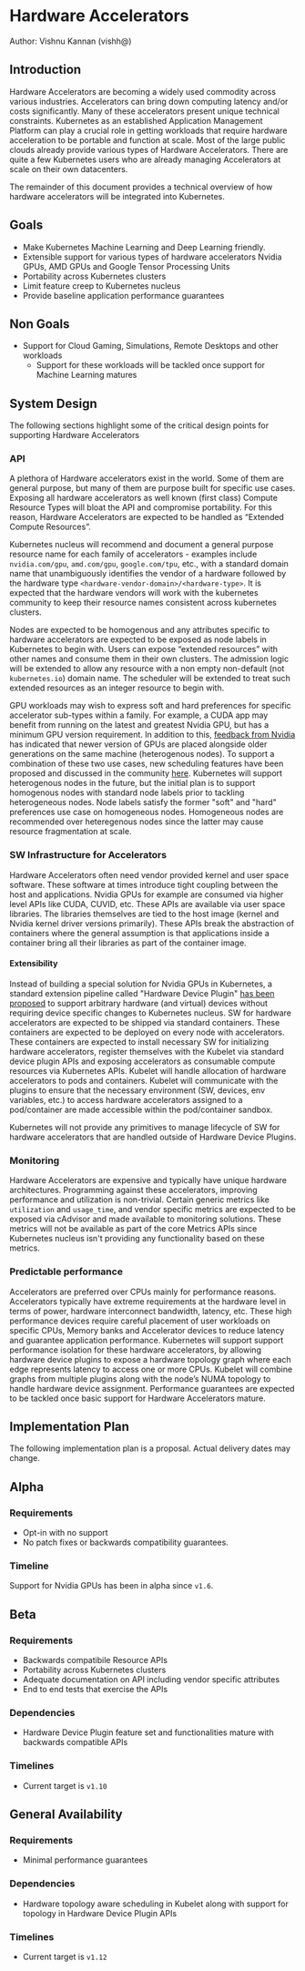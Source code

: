 # Hardware Accelerators

Author: Vishnu Kannan (vishh@)

## Introduction

Hardware Accelerators are becoming a widely used commodity across various industries.
Accelerators can bring down computing latency and/or costs significantly.
Many of these accelerators present unique technical constraints.
Kubernetes as an established Application Management Platform can play a crucial role in getting workloads that require hardware acceleration to be portable and function at scale.
Most of the large public clouds already provide various types of Hardware Accelerators.
There are quite a few Kubernetes users who are already managing Accelerators at scale on their own datacenters.

The remainder of this document provides a technical overview of how hardware accelerators will be integrated into Kubernetes.

## Goals

* Make Kubernetes Machine Learning and Deep Learning friendly.
* Extensible support for various types of hardware accelerators Nvidia GPUs, AMD GPUs and Google Tensor Processing Units
* Portability across Kubernetes clusters
* Limit feature creep to Kubernetes nucleus
* Provide baseline application performance guarantees

## Non Goals
* Support for Cloud Gaming, Simulations, Remote Desktops and other workloads
  * Support for these workloads will be tackled once support for Machine Learning matures

## System Design

The following sections highlight some of the critical design points for supporting Hardware Accelerators

### API

A plethora of Hardware accelerators exist in the world.
Some of them are general purpose, but many of them are purpose built for specific use cases.
Exposing all hardware accelerators as well known (first class) Compute Resource Types will bloat the API and compromise portability.
For this reason, Hardware Accelerators are expected to be handled as “Extended Compute Resources”.

Kubernetes nucleus will recommend and document a general purpose resource name for each family of accelerators - examples include `nvidia.com/gpu`, `amd.com/gpu`, `google.com/tpu`, etc., with a standard domain name that unambiguously identifies the vendor of a hardware followed by the hardware type `<hardware-vendor-domain>/<hardware-type>`.
It is expected that the hardware vendors will work with the kubernetes community to keep their resource names consistent across kubernetes clusters.

Nodes are expected to be homogenous and any attributes specific to hardware accelerators are expected to be exposed as node labels in Kubernetes to begin with.
Users can expose “extended resources” with other names and consume them in their own clusters.
The admission logic will be extended to allow any resource with a non empty non-default (not `kubernetes.io`) domain name.
The scheduler will be extended to treat such extended resources as an integer resource to begin with.

GPU workloads may wish to express soft and hard preferences for specific accelerator sub-types within a family.
For example, a CUDA app may benefit from running on the latest and greatest Nvidia GPU, but has a minimum GPU version requirement.
In addition to this, [feedback from Nvidia](https://docs.google.com/document/d/1lSwVh2ZfJ2FeLXIeyyiNqN_hKPYpahJiwN5X5cszjOk/edit) has indicated that newer version of GPUs are placed alongside older generations on the same machine (heterogenous nodes). 
To support a combination of these two use cases, new scheduling features have been proposed and discussed in the community [here](https://docs.google.com/document/d/1666PPUs4Lz56TqKygcy6mXkNazde-vwA7q4e5H92sUc/edit). 
Kubernetes will support heterogenous nodes in the future, but the initial plan is to support homogenous nodes with standard node labels prior to tackling heterogeneous nodes.
Node labels satisfy the former "soft" and "hard" preferences use case on homogeneous nodes.
Homogeneous nodes are recommended over heteregenous nodes since the latter may cause resource fragmentation at scale.

### SW Infrastructure for Accelerators

Hardware Accelerators often need vendor provided kernel and user space software.
These software at times introduce tight coupling between the host and applications.
Nvidia GPUs for example are consumed via higher level APIs like CUDA, CUVID, etc.
These APIs are available via user space libraries.
The libraries themselves are tied to the host image (kernel and Nvidia kernel driver versions primarily).
These APIs break the abstraction of containers where the general assumption is that applications inside a container bring all their libraries as part of the container image.

#### Extensibility

Instead of building a special solution for Nvidia GPUs in Kubernetes, a standard extension pipeline called "Hardware Device Plugin" [has been proposed](https://docs.google.com/a/google.com/document/d/1LHeTPx_fWA1PdZkHuALPzYxR0AYXUiiXdo3S0g2VSlo/edit?usp=drive_web) to support arbitrary hardware (and virtual) devices without requiring device specific changes to Kubernetes nucleus.
SW for hardware accelerators are expected to be shipped via standard containers. These containers are expected to be deployed on every node with accelerators. These containers are expected to install necessary SW for initializing hardware accelerators, register themselves with the Kubelet via standard device plugin APIs and exposing accelerators as consumable compute resources via Kubernetes APIs.
Kubelet will handle allocation of hardware accelerators to pods and containers.
Kubelet will communicate with the plugins to ensure that the necessary environment (SW, devices, env variables, etc.) to access hardware accelerators assigned to a pod/container are made accessible within the pod/container sandbox.

Kubernetes will not provide any primitives to manage lifecycle of SW for hardware accelerators that are handled outside of Hardware Device Plugins. 

### Monitoring

Hardware Accelerators are expensive and typically have unique hardware architectures.
Programming against these accelerators, improving performance and utilization is non-trivial.
Certain generic metrics like `utilization` and `usage_time`, and vendor specific metrics are expected to be exposed via cAdvisor and made available to monitoring solutions.
These metrics will not be available as part of the core Metrics APIs since Kubernetes nucleus isn't providing any functionality based on these metrics.

### Predictable performance

Accelerators are preferred over CPUs mainly for performance reasons.
Accelerators typically have extreme requirements at the hardware level in terms of power, hardware interconnect bandwidth, latency, etc.
These high performance devices require careful placement of user workloads on specific CPUs, Memory banks and Accelerator devices to reduce latency and guarantee application performance.
Kubernetes will support support performance isolation for these hardware accelerators, by allowing hardware device plugins to expose a hardware topology graph where each edge represents latency to access one or more CPUs.
Kubelet will combine graphs from multiple plugins along with the node’s NUMA topology to handle hardware device assignment.
Performance guarantees are expected to be tackled once basic support for Hardware Accelerators mature.

## Implementation Plan

The following implementation plan is a proposal. Actual delivery dates may change.

## Alpha

### Requirements
* Opt-in with no support
* No patch fixes or backwards compatibility guarantees.

### Timeline

Support for Nvidia GPUs has been in alpha since `v1.6`.

## Beta

### Requirements 

* Backwards compatibile Resource APIs
* Portability across Kubernetes clusters
* Adequate documentation on API including vendor specific attributes
* End to end tests that exercise the APIs

### Dependencies

* Hardware Device Plugin feature set and functionalities mature with backwards compatible APIs

### Timelines

* Current target is `v1.10`

## General Availability

### Requirements

* Minimal performance guarantees

### Dependencies

* Hardware topology aware scheduling in Kubelet along with support for topology in Hardware Device Plugin APIs

### Timelines

* Current target is `v1.12`
